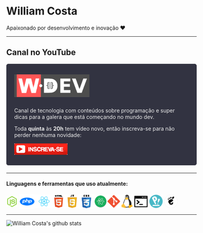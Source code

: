 # William Costa

Apaixonado por desenvolvimento e inovação ❤️

_______

## Canal no YouTube
<div style="border:1px solid #323341; background:#323341; color:#eee; border-radius:5px; padding: 10px 20px; margin-bottom:20px;">
  <br>

  <img height="60" style="margin-bottom:10px;" src="src/images/logo-wdev.png">

  Canal de tecnologia com conteúdos sobre programação e super dicas para a galera que está começando no mundo dev.

  Toda **quinta** às **20h** tem vídeo novo, então inscreva-se para não perder nenhuma novidade:

  <a href="https://youtube.com/wdevoficial"><img height="30" src="src/images/subscribe-youtube.png"></a>

</div>

_______

#### Linguagens e ferramentas que uso atualmente:

<div style="display:flex; justify-content:flex-start; align-items:center;">
  <img height="30" src="src/icons/node.webp" title="NodeJS">

  <img style="margin-left:5px;" height="40" src="src/icons/php.png" title="PHP">

  <img height="35" src="src/icons/react.webp" title="React/Reat Native">

  <img height="37" style="margin-left:-5px" src="src/icons/html5.webp" title="HTML">

  <img height="35" src="src/icons/js.webp" title="JavaScript">

  <img height="40" src="src/icons/css.webp" title="CSS">

  <img height="35" src="src/icons/atom.png" title="Atom">

  <img height="35" src="src/icons/git.png" title="Git">

  <img height="35" src="src/icons/linux.webp" title="Linux <3">

  <img height="30" style="margin:0px 5px 0px 2px;" src="src/icons/shell.png" title="Shellscript <3">

  <img height="35" src="src/icons/popos.png" title="PopOS">

  <img height="35" src="src/icons/gnome.png" style="background:#ccc; margin:0px 5px; border-radius:50%" title="Gnome Shell">
</div>

_______

![William Costa's github stats](https://github-readme-stats.vercel.app/api?username=william-costa&show_icons=true&hide_border=true)

